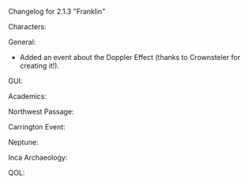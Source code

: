 Changelog for 2.1.3 "Franklin"

Characters:


General:
- Added an event about the Doppler Effect (thanks to Crownsteler for creating it!).

GUI:


Academics:


Northwest Passage:


Carrington Event:


Neptune:


Inca Archaeology:


QOL:

